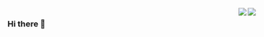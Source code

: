 
<a href="https://github.com/JaneConan#gh-light-mode-only">
  <img align="right" src="https://github-readme-stats.vercel.app/api?username=JaneConan&show_icons=true&icon_color=805AD5&text_color=718096&bg_color=ffffff&hide_title=true#gh-light-mode-only" />
</a>

<a href="https://github.com/JaneConan#gh-dark-mode-only">
  <img align="right" src="https://github-readme-stats.vercel.app/api?username=JaneConan&show_icons=true&hide_title=true&theme=cobalt#gh-dark-mode-only" />
</a>

### Hi there 👋

<!--
**JaneConan/JaneConan** is a ✨ _special_ ✨ repository because its `README.md` (this file) appears on your GitHub profile.

Here are some ideas to get you started:

- 🔭 I’m currently working on ...
- 🌱 I’m currently learning ...
- 👯 I’m looking to collaborate on ...
- 🤔 I’m looking for help with ...
- 💬 Ask me about ...
- 📫 How to reach me: ...
- 😄 Pronouns: ...
- ⚡ Fun fact: ...
-->
